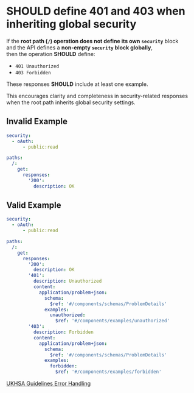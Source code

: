 # SHOULD define 401 and 403 when inheriting global security

If the **root path (`/`) operation does not define its own `security`** block  
and the API defines a **non-empty `security` block globally**,  
then the operation **SHOULD** define:

- `401 Unauthorized`
- `403 Forbidden`

These responses **SHOULD** include at least one example.

This encourages clarity and completeness in security-related responses  
when the root path inherits global security settings.

## Invalid Example

```yaml
security:
  - oAuth:
      - public:read

paths:
  /:
    get:
      responses:
        '200':
          description: OK
```

## Valid Example

```yaml
security:
  - oAuth:
      - public:read

paths:
  /:
    get:
      responses:
        '200':
          description: OK
        '401':
          description: Unauthorized
          content:
            application/problem+json:
              schema:
                $ref: '#/components/schemas/ProblemDetails'
              examples:
                unauthorized:
                  $ref: '#/components/examples/unauthorized'
        '403':
          description: Forbidden
          content:
            application/problem+json:
              schema:
                $ref: '#/components/schemas/ProblemDetails'
              examples:
                forbidden:
                  $ref: '#/components/examples/forbidden'
```

[UKHSA Guidelines Error Handling](../../api-design-guidelines/error-handling.md#required-error-responses)
